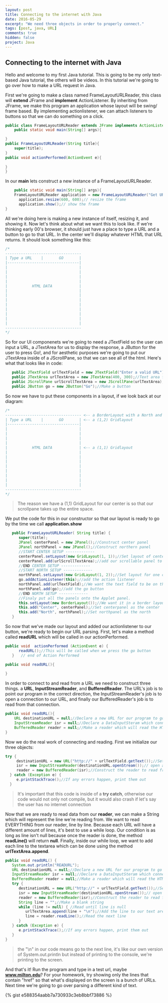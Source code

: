 ```yaml
---
layout: post
title: Connecting to the internet with Java
date: 2016-05-29
excerpt: "We need three objects in order to properly connect."
tags: [post, java, URL]
comments: true
hidden: false
project: Java
---
```

## Connecting to the internet with Java

Hello and welcome to my first Java tutorial. This is going to be my only text-based Java tutorial, the others will be videos. In this tutorial we're going to go over how to make a URL request in Java. 



First we're going to make a class named FrameLayoutURLReader, this class will **extend** JFrame and __implement__ ActionListener. By inheriting from JFrame, we make this program an application whose layout will be swing/ frame based. By implementing actionlistener, we can attach listeners to buttons so that we can do something on a click. 

~~~ java
public class FrameLayoutURLReader extends JFrame implements ActionListener {
	public static void main(String[] args){

}
public FrameLayoutURLReader(String title){
	super(title);	
}
public void actionPerformed(ActionEvent e){
	
}
}
~~~

In our **main** lets construct a new instance of a FrameLayoutURLReader.

~~~ java
	public static void main(String[] args){
	FrameLayoutURLReader application = new FrameLayoutURLReader("Get URL");    // construct a new instance
      application.resize(600, 600);// resize the frame
      application.show();// show the frame
}
~~~

All we're doing here is making a new instance of itself, resizing it, and showing it. Now let's think about what we want this to look like. If we're thinking early 00's browser, it should just have a place to type a URL and a button to go to that URL. In the center we'll display whatever HTML that URL returns. It should look something like this:

~~~ java
/*
----------------------------------
| Type a URL    |       GO       |
|--------------------------------|
|                                |
|                                |
|                                |
|                                |
|           HTML DATA            |
|                                |
|                                |
|                                |
|                                |
|                                |
|                                |
|                                |
|                                |
----------------------------------
*/
~~~

So for our UI componenets we're going to need a JTextField so the user can input a URL, a JTextArea for us to display the response, a JButton for the user to press Go!, and for aesthetic purposes we're going to put our JTextArea inside of a JScrollPane, so that we can see all of the html. Here's what that looks like in code: 


~~~ java
   public JTextField urlTextField = new JTextField("Enter a valid URL");//Text field for a URL
   public JTextArea urlTextArea = new JTextArea(400, 300);//Text area for our HTML Code
   public JScrollPane urlScrollTextArea = new JScrollPane(urlTextArea);//Make it so our text area can scroll
   public JButton go = new JButton("Go");//Make a button
~~~

So now we have to put these components in a layout, if we look back at our diagram: 

~~~ java
/*
---------------------------------- <-- a BorderLayout with a North and Center
| Type a URL    |       GO       | <-- a (1,2) Gridlayout
|--------------------------------|
|                                |
|                                |
|                                |
|                                |
|           HTML DATA            | <-- a (1,1) Gridlayout
|                                |
|                                |
|                                |
|                                |
|                                |
|                                |
|                                |
|                                |
----------------------------------
*/
~~~

> The reason we have a (1,1) GridLayout for our center is so that our scrollpane takes up the entire space. 

We put the code for this in our constructor so that our layout is ready to go by the time we call **application.show**

~~~ java
   public FrameLayoutURLReader( String title) {
      super(title);
      JPanel centerPanel = new JPanel();//Construct center panel
      JPanel northPanel = new JPanel();//Construct northern panel
      //START CENTER SETUP -------------
      centerPanel.setLayout(new GridLayout(1, 1));//Set layout of center pane to grid layout
      centerPanel.add(urlScrollTextArea);//add our scrollable panel to the center
      //END CENTER SETUP -------------
      //START NORTH SETUP -------------
      northPanel.setLayout(new GridLayout(1, 2));//Set layout for one column, two rows
      go.addActionListener(this);//add the action listener
      northPanel.add(urlTextField);//We want the text field to be on the left so we add it first
      northPanel.add(go);//add the go button
      //END NORTH SETUP -------------
      //Finaly put all the panels onto the Applet panel.
      this.setLayout(new BorderLayout());//We want it in a border layout
      this.add("Center", centerPanel);//Set centerpanel as the center
      this.add("North", northPanel);//Set northpanel as the north
   }
~~~

So now that we've made our layout and added our actionlistener to our button, we're ready to begin our URL parsing. First, let's make a method called **readURL** which will be called in our actionPerformed.

~~~ java
public void  actionPerformed (ActionEvent e) {
      readURL();//This will be called when we press the go button
   }   // end of Action Performed

public void readURL(){
	
}
~~~

In order to connect to and read from a URL we need to construct three things. a __URL__, __InputStreamReader__, and __BufferedReader__. The URL's job is to point our program in the correct direction, the InputStreamReader's job is to open a connection to our URL, and finally our BufferedReader's job is to read from that connection. 

~~~ java
public void readURL(){
	URL destinationURL = null;//Declare a new URL for our program to go
	InputStreamReader isr = null;//Declare a DataInputSteram which connects our program to the internet
	BufferedReader reader = null;//Make a reader which will read the HTML line by line
}
~~~

Now we do the real work of connecting and reading. First we initialize our three objects:

~~~ java
try {
     destinationURL = new URL("http://" + urlTextField.getText());//Set the URL's location
     isr = new InputStreamReader(destinationURL.openStream());// open a stream to our URL and put the data in isr
     reader = new BufferedReader(isr);//Construct the reader to read from the input stream
  } catch (Exception e) {
     e.printStackTrace();//If any errors happen, print them out
  }
~~~

> It's important that this code is inside of a **try catch**, otherwise our code would not only not compile, but it would also crash if let's say the user has no internet connection

Now that we are ready to read data from our __**reader**__, we can make a String which will represent the line we're reading from. We want to read EVERYTHING from our reader, line by line. Because each URL will have a different amount of lines, it's best to use a while loop. Our condition is as long as line isn't null because once the reader is done, the method __readLine()__ will return **null**. Finally, inside our while loop, we want to add each line to the textarea which can be done using the method __urlTextArea.append__.

~~~ java
public void readURL() {
   System.out.println("READURL");
   URL destinationURL = null;//Declare a new URL for our program to go
   InputStreamReader isr = null;//Declare a DataInputSteram which connects our program to the internet
   BufferedReader reader = null;//Make a reader which will read the HTML line by line
   try {
      destinationURL = new URL("http://" + urlTextField.getText());//Set the URL's location
      isr = new InputStreamReader(destinationURL.openStream());// open a stream to our URL and put the data in isr
      reader = new BufferedReader(isr);//Construct the reader to read from the input stream
      String line = "";//Make a blank string
      while (line != null) { //Read until line is null
         urlTextArea.append(line + "\n");//Add the line to our text area
         line = reader.readLine();//Read the next line
      }
   } catch (Exception e) {
      e.printStackTrace();//If any errors happen, print them out
   }
}
~~~

> the "\n" in our code means go to the next line, it's like our own version of System.out.println but instead of printing to the console, we're printing to the screen.

And that's it! Run the program and type in a test url, maybe __www.milton.edu__? For your homework, try showing only the lines that contain "href" so that what's displayed on the screen is a bunch of URLs. Next time we're going to go over parsing a different kind of text.



{% gist e588354aabb7a730933c3eb8bbf73886 %}